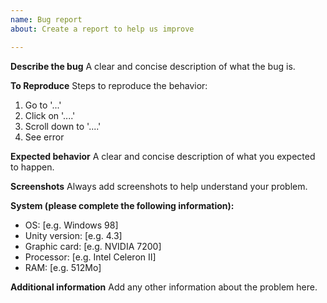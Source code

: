 ```yaml
---
name: Bug report
about: Create a report to help us improve

---
```


**Describe the bug**
A clear and concise description of what the bug is.

**To Reproduce**
Steps to reproduce the behavior:
1. Go to '...'
2. Click on '....'
3. Scroll down to '....'
4. See error

**Expected behavior**
A clear and concise description of what you expected to happen.

**Screenshots**
Always add screenshots to help understand your problem.

**System (please complete the following information):**
 - OS: [e.g. Windows 98]
 - Unity version: [e.g. 4.3]
 - Graphic card: [e.g. NVIDIA 7200]
 - Processor: [e.g. Intel Celeron II]
 - RAM: [e.g. 512Mo]

**Additional information**
Add any other information about the problem here.
